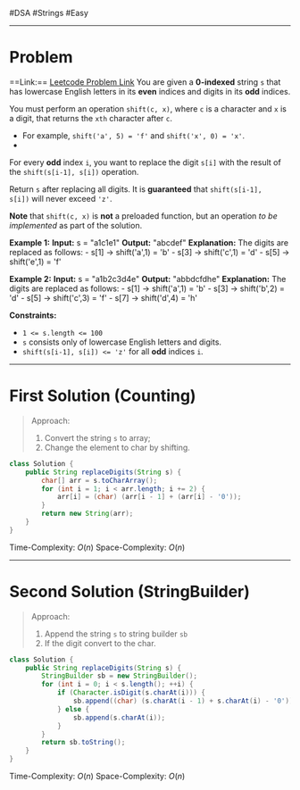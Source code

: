 #DSA #Strings #Easy 
___
# Problem
==Link:== [Leetcode Problem Link](https://leetcode.com/problems/replace-all-digits-with-characters/description/)
You are given a **0-indexed** string `s` that has lowercase English letters in its **even** indices and digits in its **odd** indices.

You must perform an operation `shift(c, x)`, where `c` is a character and `x` is a digit, that returns the `xth` character after `c`.
- For example, `shift('a', 5) = 'f'` and `shift('x', 0) = 'x'`.
-
For every **odd** index `i`, you want to replace the digit `s[i]` with the result of the `shift(s[i-1], s[i])` operation.

Return `s` after replacing all digits. It is **guaranteed** that `shift(s[i-1], s[i])` will never exceed `'z'`.

**Note** that `shift(c, x)` is **not** a preloaded function, but an operation _to be implemented_ as part of the solution.

**Example 1:**
	**Input:** s = "a1c1e1"
	**Output:** "abcdef"
	**Explanation:** The digits are replaced as follows:
	- s[1] -> shift('a',1) = 'b'
	- s[3] -> shift('c',1) = 'd'
	- s[5] -> shift('e',1) = 'f'

**Example 2:**
	**Input:** s = "a1b2c3d4e"
	**Output:** "abbdcfdhe"
	**Explanation:** The digits are replaced as follows:
	- s[1] -> shift('a',1) = 'b'
	- s[3] -> shift('b',2) = 'd'
	- s[5] -> shift('c',3) = 'f'
	- s[7] -> shift('d',4) = 'h'

**Constraints:**
- `1 <= s.length <= 100`
- `s` consists only of lowercase English letters and digits.
- `shift(s[i-1], s[i]) <= 'z'` for all **odd** indices `i`.
___
# First Solution (Counting)
> Approach:
>1. Convert the string `s` to array;
>2. Change the element to char by shifting.
```java
class Solution {
    public String replaceDigits(String s) {
        char[] arr = s.toCharArray();
        for (int i = 1; i < arr.length; i += 2) {
            arr[i] = (char) (arr[i - 1] + (arr[i] - '0'));
        }
        return new String(arr);
    }
}
```
Time-Complexity: $O(n)$
Space-Complexity: $O(n)$
___
# Second Solution (StringBuilder)
> Approach:
>1. Append the string `s` to string builder `sb`
>2. If the digit convert to the char.
```java
class Solution {
    public String replaceDigits(String s) {
        StringBuilder sb = new StringBuilder();
        for (int i = 0; i < s.length(); ++i) {
            if (Character.isDigit(s.charAt(i))) {
                sb.append((char) (s.charAt(i - 1) + s.charAt(i) - '0'));
            } else {
                sb.append(s.charAt(i));
            }
        }
        return sb.toString();
    }
}
```
Time-Complexity: $O(n)$
Space-Complexity: $O(n)$